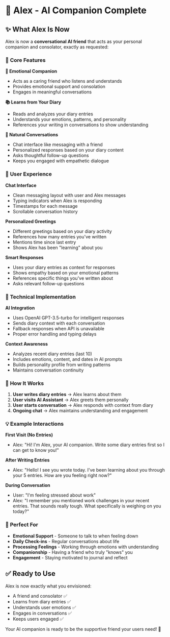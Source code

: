 # 🤖 Alex - AI Companion Complete

## ✨ What Alex Is Now

Alex is now a **conversational AI friend** that acts as your personal companion and consolator, exactly as requested:

### 🎯 **Core Features**

**🤗 Emotional Companion**
- Acts as a caring friend who listens and understands
- Provides emotional support and consolation
- Engages in meaningful conversations

**📚 Learns from Your Diary**
- Reads and analyzes your diary entries
- Understands your emotions, patterns, and personality
- References your writing in conversations to show understanding

**💬 Natural Conversations**
- Chat interface like messaging with a friend
- Personalized responses based on your diary content
- Asks thoughtful follow-up questions
- Keeps you engaged with empathetic dialogue

### 🎨 **User Experience**

**Chat Interface**
- Clean messaging layout with user and Alex messages
- Typing indicators when Alex is responding
- Timestamps for each message
- Scrollable conversation history

**Personalized Greetings**
- Different greetings based on your diary activity
- References how many entries you've written
- Mentions time since last entry
- Shows Alex has been "learning" about you

**Smart Responses**
- Uses your diary entries as context for responses
- Shows empathy based on your emotional patterns
- References specific things you've written about
- Asks relevant follow-up questions

### 🔧 **Technical Implementation**

**AI Integration**
- Uses OpenAI GPT-3.5-turbo for intelligent responses
- Sends diary context with each conversation
- Fallback responses when API is unavailable
- Proper error handling and typing delays

**Context Awareness**
- Analyzes recent diary entries (last 10)
- Includes emotions, content, and dates in AI prompts
- Builds personality profile from writing patterns
- Maintains conversation continuity

### 🚀 **How It Works**

1. **User writes diary entries** → Alex learns about them
2. **User visits AI Assistant** → Alex greets them personally
3. **User starts conversation** → Alex responds with context from diary
4. **Ongoing chat** → Alex maintains understanding and engagement

### 💡 **Example Interactions**

**First Visit (No Entries)**
- Alex: "Hi! I'm Alex, your AI companion. Write some diary entries first so I can get to know you!"

**After Writing Entries**
- Alex: "Hello! I see you wrote today. I've been learning about you through your 5 entries. How are you feeling right now?"

**During Conversation**
- User: "I'm feeling stressed about work"
- Alex: "I remember you mentioned work challenges in your recent entries. That sounds really tough. What specifically is weighing on you today?"

### 🎯 **Perfect For**

- **Emotional Support** - Someone to talk to when feeling down
- **Daily Check-ins** - Regular conversations about life
- **Processing Feelings** - Working through emotions with understanding
- **Companionship** - Having a friend who truly "knows" you
- **Engagement** - Staying motivated to journal and reflect

## ✅ **Ready to Use**

Alex is now exactly what you envisioned:
- A friend and consolator ✅
- Learns from diary entries ✅  
- Understands user emotions ✅
- Engages in conversations ✅
- Keeps users engaged ✅

Your AI companion is ready to be the supportive friend your users need! 🎉
